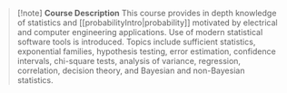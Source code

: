 > [!note] **Course Description**
> This course provides in depth knowledge of statistics and [[probabilityIntro|probability]] motivated by electrical and computer engineering applications. Use of modern statistical software tools is introduced. Topics include sufficient statistics, exponential families, hypothesis testing, error estimation, confidence intervals, chi-square tests, analysis of variance, regression, correlation, decision theory, and Bayesian and non-Bayesian statistics.